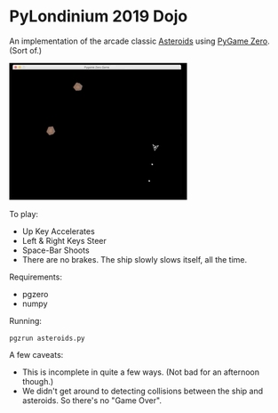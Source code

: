  # PyLondinium 2019 Dojo

An implementation of the arcade classic 
[Asteroids](https://www.youtube.com/watch?v=WYSupJ5r2zo) 
using [PyGame Zero](https://pygame-zero.readthedocs.io/en/stable/index.html).  (Sort of.)

![](./demo.gif)

To play:
* Up Key Accelerates
* Left & Right Keys Steer
* Space-Bar Shoots
* There are no brakes.  The ship slowly slows itself, all the time. 

Requirements: 
* pgzero
* numpy 

Running:
```
pgzrun asteroids.py
```

A few caveats:
* This is incomplete in quite a few ways.  (Not bad for an afternoon though.)
* We didn't get around to detecting collisions between the ship and asteroids.  So there's no "Game Over". 
